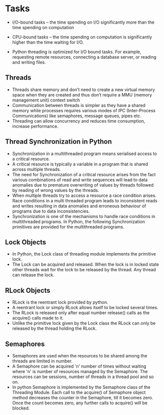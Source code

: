 # Tasks

- I/O-bound tasks
  – the time spending on I/O significantly more than the time spending on computation
- CPU-bound tasks
  – the time spending on computation is significantly higher than the time waiting for I/O.

- Python threading is optimized for I/O bound tasks. For example, requesting remote resources, connecting a database server, or reading and writing files.

## Threads

- Threads share memory and don’t need to create a new virtual memory space when they are created and thus don’t require a MMU (memory management unit) context switch
- Communication between threads is simpler as they have a shared memory while processes requires various modes of IPC (Inter-Process Communications) like semaphores, message queues, pipes etc.
- Threading can allow concurrency and reduces time consumption, increase performance.

## Thread Synchronization in Python

- Synchronization in a multithreaded program means serialised access to a critical resource.
- A critical resource is typically a variable in a program that is shared across multiple threads.
- The need for Synchronization of a critical resource arises from the fact various combinations of read and write sequences will lead to data anomalies due to premature overwriting of values by threads followed by reading of wrong values by the threads.
- When multiple threads try to access a resource a race condition arises. Race conditions in a multi threaded program leads to inconsistent reads and writes resulting in data anomalies and erroneous behaviour of programs due to data inconsistencies.
- Synchronization is one of the mechanisms to handle race conditions in multithreaded programs.
  In Python, the following Synchronization primitives are provided for the multithreaded programs.

## Lock Objects

- In Python, the Lock class of threading module implements the primitive lock.
- The Lock can be acquired and released. When the lock is in locked state other threads wait for the lock to be released by the thread. Any thread can release the lock.

## RLock Objects

- RLock is the reentrant lock provided by python.
- A reentrant lock or simply RLock allows itself to be locked several times.
- The RLock is released only after equal number release() calls as the acquire() calls made to it.
- Unlike the primitive lock given by the Lock class the RLock can only be released by the thread holding the RLock.

## Semaphores

- Semaphores are used when the resources to be shared among the threads are limited in number.
- A Semaphore can be acquired 'n' number of times without waiting where 'n' is number of resources managed by the Semaphore. The resources can be sessions, number of threads in a thread pool and so on.
- In python Semaphore is implemented by the Semaphore class of the Threading Module. Each call to the acquire() of Semaphore object method decreases the counter in the Semaphore, till it becomes zero. Once the count becomes zero, any further calls to acquire() will be blocked.

